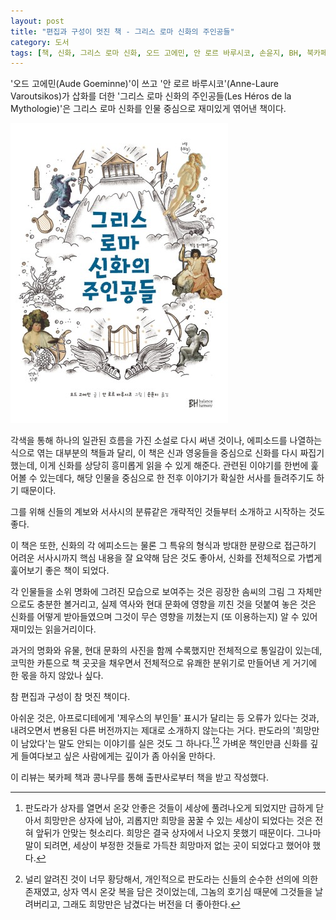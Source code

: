 ```yaml
---
layout: post
title: "편집과 구성이 멋진 책 - 그리스 로마 신화의 주인공들"
category: 도서
tags: [책, 신화, 그리스 로마 신화, 오드 고에민, 안 로르 바루시코, 손윤지, BH, 북카페 책과 콩나무, 서평]
---
```


'오드 고에민(Aude Goeminne)'이 쓰고
'안 로르 바루시코'(Anne-Laure Varoutsikos)가 삽화를 더한
'그리스 로마 신화의 주인공들(Les Héros de la Mythologie)'은
그리스 로마 신화를 인물 중심으로 재미있게 엮어낸 책이다.

![표지](/images/les-heros-de-la-mythologie-book-h480.jpg)

각색을 통해 하나의 일관된 흐름을 가진 소설로 다시 써낸 것이나,
에피소드를 나열하는 식으로 엮는 대부분의 책들과 달리,
이 책은 신과 영웅들을 중심으로 신화를 다시 짜집기 했는데,
이게 신화를 상당히 흥미롭게 읽을 수 있게 해준다.
관련된 이야기를 한번에 훑어볼 수 있는데다,
해당 인물을 중심으로 한 전후 이야기가 확실한 서사를 들려주기도 하기 때문이다.

그를 위해 신들의 계보와 서사시의 분류같은 개략적인 것들부터 소개하고 시작하는 것도 좋다.

이 책은 또한,
신화의 각 에피소드는 물론
그 특유의 형식과 방대한 분량으로 접근하기 어려운 서사시까지
핵심 내용을 잘 요약해 담은 것도 좋아서,
신화를 전체적으로 가볍게 훑어보기 좋은 책이 되었다.

각 인물들을 소위 명화에 그려진 모습으로 보여주는 것은
굉장한 솜씨의 그림 그 자체만으로도 충분한 볼거리고,
실제 역사와 현대 문화에 영향을 끼친 것을 덧붙여 놓은 것은
신화를 어떻게 받아들였으며
그것이 무슨 영향을 끼쳤는지 (또 이용하는지) 알 수 있어 재미있는 읽을거리이다.

과거의 명화와 유물, 현대 문화의 사진을 함께 수록했지만 전체적으로 통일감이 있는데,
코믹한 카툰으로 책 곳곳을 채우면서 전체적으로 유쾌한 분위기로 만들어낸 게
거기에 한 몫을 하지 않았나 싶다.

참 편집과 구성이 참 멋진 책이다.

아쉬운 것은, 아프로디테에게 '제우스의 부인들' 표시가 달리는 등 오류가 있다는 것과,
내려오면서 변용된 다른 버전까지는 제대로 소개하지 않는다는 거다.
판도라의 '희망만이 남았다'는 말도 안되는 이야기를 실은 것도 그 하나다.[^1][^2]
가벼운 책인만큼 신화를 깊게 들여다보고 싶은 사람에게는 깊이가 좀 아쉬울 만하다.

[^1]: 판도라가 상자를 열면서 온갖 안좋은 것들이 세상에 풀려나오게 되었지만 급하게 닫아서 희망만은 상자에 남아, 괴롭지만 희망을 꿈꿀 수 있는 세상이 되었다는 것은 전혀 앞뒤가 안맞는 헛소리다. 희망은 결국 상자에서 나오지 못했기 때문이다. 그나마 말이 되려면, 세상이 부정한 것들로 가득찬 희망마저 없는 곳이 되었다고 했어야 했다.

[^2]: 널리 알려진 것이 너무 황당해서, 개인적으로 판도라는 신들의 순수한 선의에 의한 존재였고, 상자 역시 온갖 복을 담은 것이었는데, 그놈의 호기심 때문에 그것들을 날려버리고, 그래도 희망만은 남겼다는 버전을 더 좋아한다.



<div class="im im-info">
이 리뷰는 북카페 책과 콩나무를 통해 출판사로부터 책을 받고 작성했다.
</div>
